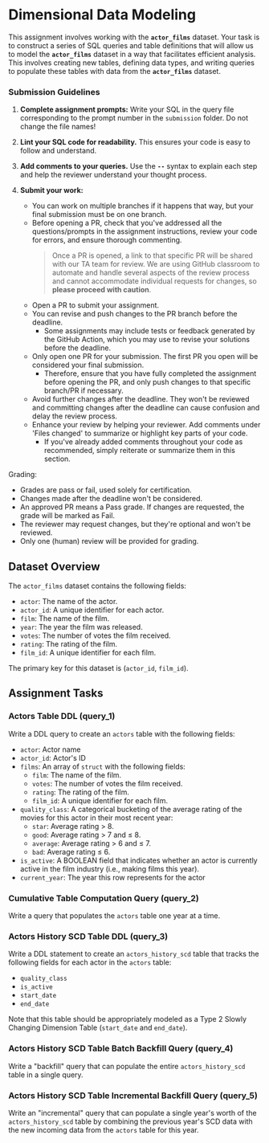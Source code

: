 # Dimensional Data Modeling

This assignment involves working with the **`actor_films`** dataset. Your task is to construct a series of SQL queries and table definitions that will allow us to model the **`actor_films`** dataset in a way that facilitates efficient analysis. This involves creating new tables, defining data types, and writing queries to populate these tables with data from the **`actor_films`** dataset.

### Submission Guidelines

1. **Complete assignment prompts:** Write your SQL in the query file corresponding to the prompt number in the `submission` folder. Do not change the file names!

2. **Lint your SQL code for readability.** This ensures your code is easy to follow and understand.

3. **Add comments to your queries.** Use the **`--`** syntax to explain each step and help the reviewer understand your thought process. 

4. **Submit your work:**
   - You can work on multiple branches if it happens that way, but your final submission must be on one branch. 
   - Before opening a PR, check that you've addressed all the questions/prompts in the assignment instructions, review your code for errors, and ensure thorough commenting.
      > Once a PR is opened, a link to that specific PR will be shared with our TA team for review. We are using GitHub classroom to automate and handle several aspects of the review process and cannot accommodate individual requests for changes, so **please proceed with caution**.
      > 
   - Open a PR to submit your assignment.
   - You can revise and push changes to the PR branch before the deadline.
        - Some assignments may include tests or feedback generated by the GitHub Action, which you may use to revise your solutions before the deadline.
   - Only open one PR for your submission. The first PR you open will be considered your final submission. 
        - Therefore, ensure that you have fully completed the assignment before opening the PR, and only push changes to that specific branch/PR if necessary.
   - Avoid further changes after the deadline. They won't be reviewed and committing changes after the deadline can cause confusion and delay the review process.
   - Enhance your review by helping your reviewer. Add comments under 'Files changed' to summarize or highlight key parts of your code.
        - If you've already added comments throughout your code as recommended, simply reiterate or summarize them in this section.

Grading:
   - Grades are pass or fail, used solely for certification.
   - Changes made after the deadline won't be considered. 
   - An approved PR means a Pass grade. If changes are requested, the grade will be marked as Fail.
   - The reviewer may request changes, but they're optional and won't be reviewed.
   - Only one (human) review will be provided for grading.


## Dataset Overview

The `actor_films` dataset contains the following fields:

- `actor`: The name of the actor.
- `actor_id`: A unique identifier for each actor.
- `film`: The name of the film.
- `year`: The year the film was released.
- `votes`: The number of votes the film received.
- `rating`: The rating of the film.
- `film_id`: A unique identifier for each film.

The primary key for this dataset is (`actor_id`, `film_id`).

## Assignment Tasks

### Actors Table DDL (query_1)

Write a DDL query to create an `actors` table with the following fields:

- `actor`: Actor name
- `actor_id`: Actor's ID
- `films`: An array of `struct` with the following fields:
  - `film`: The name of the film.
  - `votes`: The number of votes the film received.
  - `rating`: The rating of the film.
  - `film_id`: A unique identifier for each film.
- `quality_class`: A categorical bucketing of the average rating of the movies for this actor in their most recent year:
  - `star`: Average rating > 8.
  - `good`: Average rating > 7 and ≤ 8.
  - `average`: Average rating > 6 and ≤ 7.
  - `bad`: Average rating ≤ 6.
- `is_active`: A BOOLEAN field that indicates whether an actor is currently active in the film industry (i.e., making films this year).
- `current_year`: The year this row represents for the actor

### Cumulative Table Computation Query (query_2)

Write a query that populates the `actors` table one year at a time.

### Actors History SCD Table DDL (query_3)

Write a DDL statement to create an `actors_history_scd` table that tracks the following fields for each actor in the `actors` table:

- `quality_class`
- `is_active`
- `start_date`
- `end_date`

Note that this table should be appropriately modeled as a Type 2 Slowly Changing Dimension Table (`start_date` and `end_date`).

### Actors History SCD Table Batch Backfill Query (query_4)

Write a "backfill" query that can populate the entire `actors_history_scd` table in a single query.

### Actors History SCD Table Incremental Backfill Query (query_5)

Write an "incremental" query that can populate a single year's worth of the `actors_history_scd` table by combining the previous year's SCD data with the new incoming data from the `actors` table for this year.
